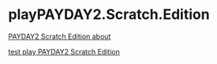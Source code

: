 # playPAYDAY2.Scratch.Edition
[PAYDAY2 Scratch Edition about](https://citohub.github.io/PAYDAY2.Scratch.Edition/)

[test play PAYDAY2 Scratch Edition](https://citohub.github.io/playPAYDAY2.Scratch.Edition/)
